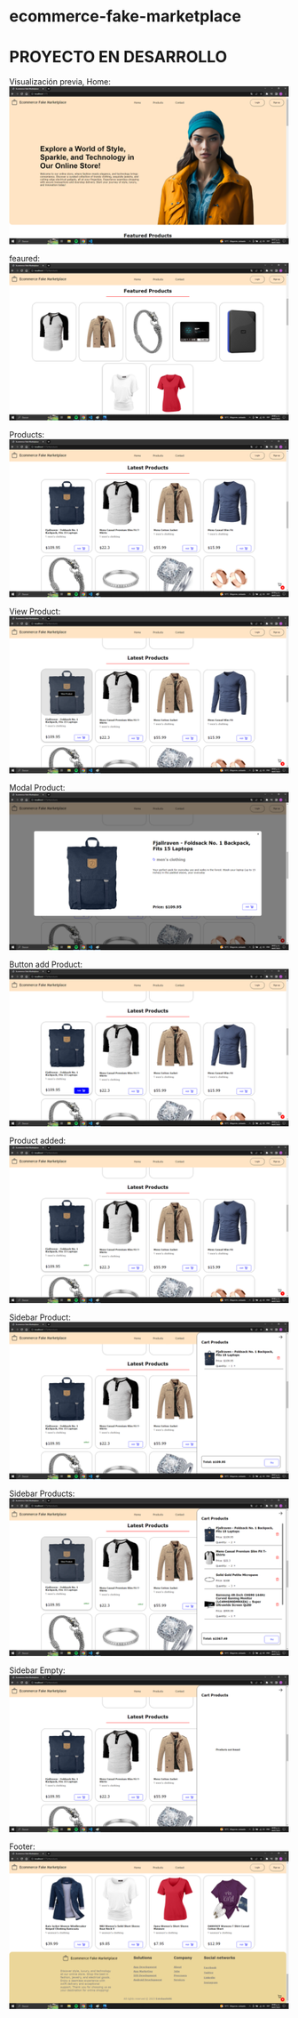 # ecommerce-fake-marketplace

<h1> PROYECTO EN DESARROLLO</h1>

Visualización previa, Home:
![referencia](/public/images/home.png)

feaured:
![referencia](/public/images/featured.png)

Products:
![referencia](/public/images/products.png)

View Product:
![referencia](/public/images/view-product1.png)

Modal Product:
![referencia](/public/images/modal-product1.png)

Button add Product:
![referencia](/public/images/buttonAdd-product1.png)

Product added:
![referencia](/public/images/added-product1.png)

Sidebar Product:
![referencia](/public/images/sidebar-product1.png)

Sidebar Products:
![referencia](/public/images/sidebar-several.png)

Sidebar Empty:
![referencia](/public/images/sidebar-empty.png)

Footer:
![referencia](/public/images/footer.png)
